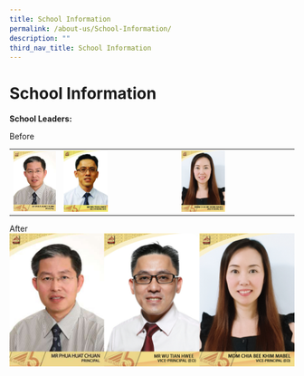 ```yaml
---
title: School Information
permalink: /about-us/School-Information/
description: ""
third_nav_title: School Information
---
```

# School Information

**School Leaders:**

Before

|  |  |  |
| -------- | -------- | -------- |
| <img src="/images/About%20us/School%20Information/Mr%20Phua%20Huat%20Chuan%20(Principal).jpg">     | <img src="/images/About%20us/School%20Information/VP%20MR%20WU%20TIAN%20HWEE.jpg" style="width:40%">     | <img src="/images/CHIA%20BEE%20KHIM%20MABEL_BBSS.png" style="width:40%">     |



After
<img src="/images/About%20us/School%20Information/School%20Leaders.jpg">
